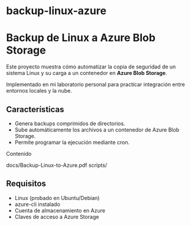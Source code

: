 # backup-linux-azure
# Backup de Linux a Azure Blob Storage

Este proyecto muestra cómo automatizar la copia de seguridad de un sistema Linux y su carga a un contenedor en **Azure Blob Storage**.

Implementado en mi laboratorio personal para practicar integración entre entornos locales y la nube.

## Características
- Genera backups comprimidos de directorios.
- Sube automáticamente los archivos a un contenedor de Azure Blob Storage.
- Permite programar la ejecución mediante cron.

Contenido

docs/Backup-Linux-to-Azure.pdf 
scripts/

## Requisitos
- Linux (probado en Ubuntu/Debian)
- azure-cli instalado
- Cuenta de almacenamiento en Azure
- Claves de acceso a Azure Storage



